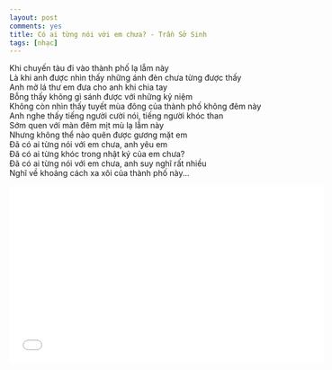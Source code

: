 ```yaml
---
layout: post
comments: yes
title: Có ai từng nói với em chưa? - Trần Sở Sinh
tags: [nhạc]
---
```


Khi chuyến tàu đi vào thành phố lạ lẫm này  
Là khi anh được nhìn thấy những ánh đèn chưa từng được thấy  
Anh mở lá thư em đưa cho anh khi chia tay  
Bỗng thấy không gì sánh được với những kỷ niệm  
Không còn nhìn thấy tuyết mùa đông của thành phố không đêm này  
Anh nghe thấy tiếng người cười nói, tiếng người khóc than  
Sớm quen với màn đêm mịt mù lạ lẫm này  
Nhưng không thể nào quên được gương mặt em  
Đã có ai từng nói với em chưa, anh yêu em  
Đã có ai từng khóc trong nhật ký của em chưa?  
Đã có ai từng nói với em chưa, anh suy nghĩ rất nhiều  
Nghĩ về khoảng cách xa xôi của thành phố này...  

<iframe width="560" height="315" src="//www.youtube.com/embed/VXr7cTJJhmA" frameborder="0" allowfullscreen></iframe>